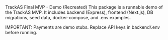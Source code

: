 TrackAS Final MVP - Demo (Recreated)
This package is a runnable demo of the TrackAS MVP. It includes backend (Express), frontend (Next.js), DB migrations, seed data, docker-compose, and .env examples.

IMPORTANT: Payments are demo stubs. Replace API keys in backend/.env before running.
